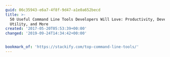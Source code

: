```yaml
---
guid: 06c35943-e6a7-4f8f-9d47-a1e0a652becd
title: >-
  50 Useful Command Line Tools Developers Will Love: Productivity, Development,
  Utility, and More
created: '2017-05-20T05:53:39+00:00'
changed: '2019-09-24T14:34:42+00:00'


bookmark_of: 'https://stackify.com/top-command-line-tools/'
---
```




